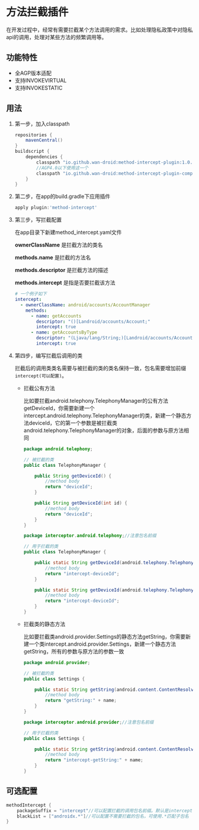 # 方法拦截插件
在开发过程中，经常有需要拦截某个方法调用的需求。比如处理隐私政策中对隐私api的调用，处理对某些方法的频繁调用等。

## 功能特性
- 全AGP版本适配
- 支持INVOKEVIRTUAL
- 支持INVOKESTATIC

## 用法

1. 第一步，加入classpath
    ```groovy
    repositories {
        mavenCentral()
    }
    buildscript {
        dependencies {
            classpath "io.github.wan-droid:method-intercept-plugin:1.0.0"
            //AGP4.0以下使用这一个
            classpath "io.github.wan-droid:method-intercept-plugin-compat:1.0.0"
        }
    }
    ```
2. 第二步，在app的build.gradle下应用插件
    ```groovy
    apply plugin:'method-intercept'
    ```

3. 第三步，写拦截配置

    在app目录下新建method_intercept.yaml文件

    __ownerClassName__ 是拦截方法的类名

    __methods.name__ 是拦截的方法名

    __methods.descriptor__ 是拦截方法的描述

    __methods.intercept__ 是指是否要拦截该方法
    
    ```yaml
    # 一个例子如下
    intercept:
      - ownerClassName: android/accounts/AccountManager
        methods:
          - name: getAccounts
            descriptor: "()[Landroid/accounts/Account;"
            intercept: true
          - name: getAccountsByType
            descriptor: "(Ljava/lang/String;)[Landroid/accounts/Account;"
            intercept: true
    ```

4. 第四步，编写拦截后调用的类

    拦截后的调用类类名需要与被拦截的类的类名保持一致，包名需要增加前缀`intercept(可以配置)`。
    
    - 拦截公有方法

        比如要拦截android.telephony.TelephonyManager的公有方法getDeviceId，你需要新建一个intercept.android.telephony.TelephonyManager的类，新建一个静态方法deviceId，它的第一个参数是被拦截类android.telephony.TelephonyManager的对象，后面的参数与原方法相同
        ```java
        package android.telephony;

        // 被拦截的类
        public class TelephonyManager {

            public String getDeviceId() {
                //method body
                return "deviceId";
            }

            public String getDeviceId(int id) {
                //method body
                return "deviceId";
            }
        }
        ```
        ```java
        package interceptor.android.telephony;//注意包名前缀

        // 用于拦截的类
        public class TelephonyManager {

            public static String getDeviceId(android.telephony.TelephonyManager manager) {
                //method body
                return "intercept-deviceId";
            }

            public static String getDeviceId(android.telephony.TelephonyManager manager, int id) {
                //method body
                return "intercept-deviceId";
            }
        }

        ```
    - 拦截类的静态方法

        比如要拦截类android.provider.Settings的静态方法getString，你需要新建一个类intercept.android.provider.Settings，新建一个静态方法getString，所有的参数与原方法的参数一致
        ```java
        package android.provider;

        // 被拦截的类
        public class Settings {

            public static String getString(android.content.ContentResolver resolver, String name) {
                //method body
                return "getString:" + name;
            }
        }
        ```
        ```java
        package interceptor.android.provider;//注意包名前缀

        // 用于拦截的类
        public class Settings {

            public static String getString(android.content.ContentResolver resolver, String name) {
                //method body
                return "intercept-getString:" + name;
            }
        }

        ```


## 可选配置
```groovy
methodIntercept {
    packageSuffix = "intercept"//可以配置拦截的调用包名前缀。默认是intercept
    blackList = ["androidx.*"]//可以配置不需要拦截的包名，可使用.*匹配子包名
}
```



